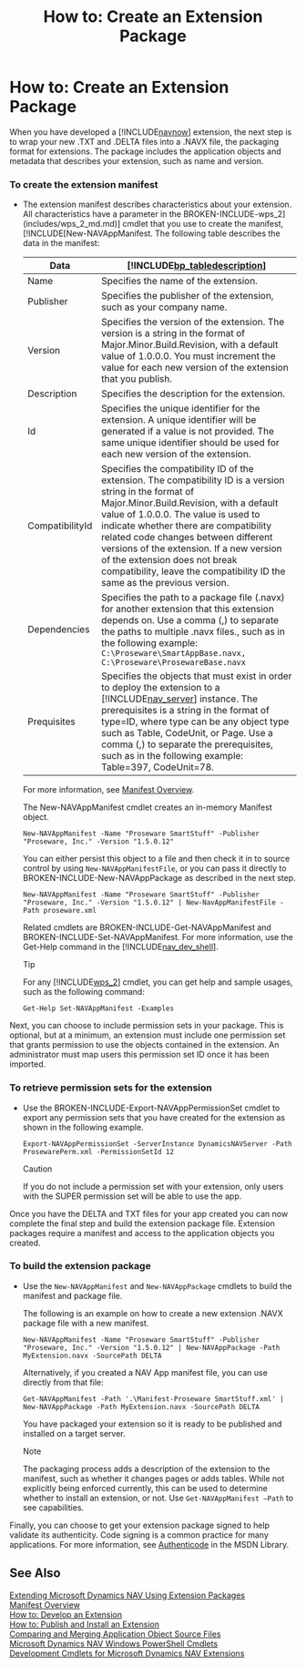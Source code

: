 ﻿---
title: "How to: Create an Extension Package"
ms.custom: na
ms.date: 06/05/2016
ms.reviewer: na
ms.suite: na
ms.tgt_pltfrm: na
ms.topic: article
ms-prod: "dynamics-nav-2017"
ms.assetid: c3403c71-52c4-4cd9-a8c4-22499bd78cd1
caps.latest.revision: 6
---
# How to: Create an Extension Package
When you have developed a [!INCLUDE[navnow](includes/navnow_md.md)] extension, the next step is to wrap your new .TXT and .DELTA files into a .NAVX file, the packaging format for extensions. The package includes the application objects and metadata that describes your extension, such as name and version.  
  
### To create the extension manifest  
  
-   The extension manifest describes characteristics about your extension. All characteristics have a parameter in the BROKEN-INCLUDE-wps_2](includes/wps_2_md.md)] cmdlet that you use to create the manifest, [!INCLUDE[New-NAVAppManifest. The following table describes the data in the manifest:  
  
    |Data|[!INCLUDE[bp_tabledescription](includes/bp_tabledescription_md.md)]|  
    |----------|---------------------------------------|  
    |Name|Specifies the name of the extension.|  
    |Publisher|Specifies the publisher of the extension, such as your company name.|  
    |Version|Specifies the version of the extension. The version is a string in the format of Major.Minor.Build.Revision, with a default value of 1.0.0.0. You must increment the value for each new version of the extension that you publish.|  
    |Description|Specifies the description for the extension.|  
    |Id|Specifies the unique identifier for the extension. A unique identifier will be generated if a value is not provided. The same unique identifier should be used for each new version of the extension.|  
    |CompatibilityId|Specifies the compatibility ID of the extension. The compatibility ID is a version string in the format of Major.Minor.Build.Revision, with a default value of 1.0.0.0. The value is used to indicate whether there are compatibility related code changes between different versions of the extension. If a new version of the extension does not break compatibility, leave the compatibility ID the same as the previous version.|  
    |Dependencies|Specifies the path to a package file \(.navx\) for another extension that this extension depends on. Use a comma \(,\) to separate the paths to multiple .navx files., such as in the following example: `C:\Proseware\SmartAppBase.navx, C:\Proseware\ProsewareBase.navx`|  
    |Prequisites|Specifies the objects that must exist in order to deploy the extension to a [!INCLUDE[nav_server](includes/nav_server_md.md)] instance. The prerequisites is a string in the format of type\=ID, where type can be any object type such as Table, CodeUnit, or Page. Use a comma \(,\) to separate the prerequisites, such as in the following example: Table\=397, CodeUnit\=78.|  
  
     For more information, see [Manifest Overview](Manifest-Overview.md).  
  
     The New\-NAVAppManifest cmdlet creates an in\-memory Manifest object.  
  
    ```  
    New-NAVAppManifest -Name "Proseware SmartStuff" -Publisher "Proseware, Inc." -Version "1.5.0.12"  
    ```  
  
     You can either persist this object to a file and then check it in to source control by using `New-NAVAppManifestFile`, or you can pass it directly to BROKEN-INCLUDE-New-NAVAppPackage as described in the next step.  
  
    ```  
    New-NAVAppManifest -Name "Proseware SmartStuff" -Publisher "Proseware, Inc." -Version "1.5.0.12" | New-NavAppManifestFile -Path proseware.xml  
    ```  
  
     Related cmdlets are BROKEN-INCLUDE-Get-NAVAppManifest and BROKEN-INCLUDE-Set-NAVAppManifest. For more information, use the Get\-Help command in the [!INCLUDE[nav_dev_shell](includes/nav_dev_shell_md.md)].  
  
    > [!TIP]  
    >  For any [!INCLUDE[wps_2](includes/wps_2_md.md)] cmdlet, you can get help and sample usages, such as the following command:  
  
     `Get-Help Set-NAVAppManifest -Examples`  
  
 Next, you can choose to include permission sets in your package. This is optional, but at a minimum, an extension must include one permission set that grants permission to use the objects contained in the extension. An administrator must map users this permission set ID once it has been imported.  
  
### To retrieve permission sets for the extension  
  
-   Use the BROKEN-INCLUDE-Export-NAVAppPermissionSet cmdlet to export any permission sets that you have created for the extension as shown in the following example.  
  
    ```  
    Export-NAVAppPermissionSet -ServerInstance DynamicsNAVServer -Path ProsewarePerm.xml -PermissionSetId 12  
    ```  
  
    > [!CAUTION]  
    >  If you do not include a permission set with your extension, only users with the SUPER permission set will be able to use the app.  
  
 Once you have the DELTA and TXT files for your app created you can now complete the final step and build the extension package file. Extension packages require a manifest and access to the application objects you created.  
  
### To build the extension package  
  
-   Use the `New-NAVAppManifest` and `New-NAVAppPackage` cmdlets to build the manifest and package file.  
  
     The following is an example on how to create a new extension .NAVX package file with a new manifest.  
  
    ```  
    New-NAVAppManifest -Name "Proseware SmartStuff" -Publisher "Proseware, Inc." -Version "1.5.0.12" | New-NAVAppPackage -Path MyExtension.navx -SourcePath DELTA  
    ```  
  
     Alternatively, if you created a NAV App manifest file, you can use directly from that file:  
  
    ```  
    Get-NAVAppManifest -Path '.\Manifest-Proseware SmartStuff.xml' | New-NAVAppPackage -Path MyExtension.navx -SourcePath DELTA   
    ```  
  
     You have packaged your extension so it is ready to be published and installed on a target server.  
  
    > [!NOTE]  
    >  The packaging process adds a description of the extension to the manifest, such as whether it changes pages or adds tables. While not explicitly being enforced currently, this can be used to determine whether to install an extension, or not. Use `Get-NAVAppManifest –Path` to see capabilities.  
  
 Finally, you can choose to get your extension package signed to help validate its authenticity. Code signing is a common practice for many applications. For more information, see [Authenticode](https://msdn.microsoft.com/en-us/library/ms537359\(VS.85\).aspx) in the MSDN Library.  
  
## See Also  
 [Extending Microsoft Dynamics NAV Using Extension Packages](Extending-Microsoft-Dynamics-NAV-Using-Extension-Packages.md)   
 [Manifest Overview](Manifest-Overview.md)   
 [How to: Develop an Extension](How%20to:%20Develop%20an%20Extension.md)   
 [How to: Publish and Install an Extension](How%20to:%20Publish%20and%20Install%20an%20Extension.md)   
 [Comparing and Merging Application Object Source Files](Comparing-and-Merging-Application-Object-Source-Files.md)   
 [Microsoft Dynamics NAV Windows PowerShell Cmdlets](Microsoft-Dynamics-NAV-Windows-PowerShell-Cmdlets.md)   
 [Development Cmdlets for Microsoft Dynamics NAV Extensions](http://go.microsoft.com/fwlink/?LinkID=626875)
